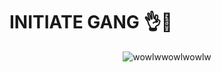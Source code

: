 # INITIATE GANG 👌🍆

<p align="center">
  <img alt="wowlwwowlwowlw" src="https://cdn.discordapp.com/attachments/1087572262674251932/1327045678945538110/imaged.png">
</p>
